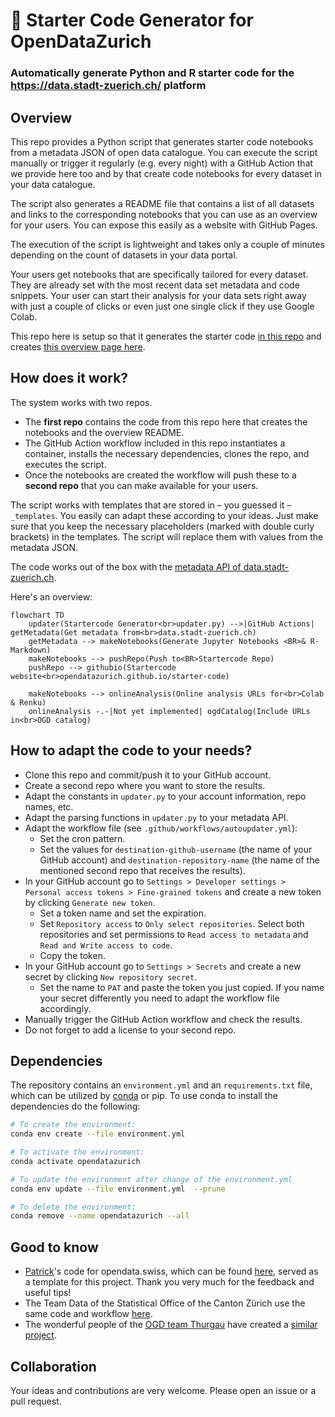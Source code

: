 # 🚀 Starter Code Generator for OpenDataZurich

### Automatically generate Python and R starter code for the https://data.stadt-zuerich.ch/ platform


## Overview
This repo provides a Python script that generates starter code notebooks from a metadata JSON of open data catalogue. You can execute the script manually or trigger it regularly (e.g. every night) with a GitHub Action that we provide here too and by that create code notebooks for every dataset in your data catalogue. 

The script also generates a README file that contains a list of all datasets and links to the corresponding notebooks that you can use as an overview for your users. You can expose this easily as a website with GitHub Pages.

The execution of the script is lightweight and takes only a couple of minutes depending on the count of datasets in your data portal.

Your users get notebooks that are specifically tailored for every dataset. They are already set with the most recent data set metadata and code snippets. Your user can start their analysis for your data sets right away with just a couple of clicks or even just one single click if they use Google Colab.

This repo here is setup so that it generates the starter code [in this repo](https://github.com/opendatazurich/starter-code) and creates [this overview page here](https://opendatazurich.github.io/starter-code).


## How does it work?
The system works with two repos. 
- The **first repo** contains the code from this repo here that creates the notebooks and the overview README. 
- The GitHub Action workflow included in this repo instantiates a container, installs the necessary dependencies, clones the repo, and executes the script. 
- Once the notebooks are created the workflow will push these to a **second repo** that you can make available for your users.

The script works with templates that are stored in – you guessed it – `_templates`. You easily can adapt these according to your ideas. Just make sure that you keep the necessary placeholders (marked with double curly brackets) in the templates. The script will replace them with values from the metadata JSON.

The code works out of the box with the [metadata API of data.stadt-zuerich.ch](https://data.stadt-zuerich.ch/api/3/action/current_package_list_with_resources). 

Here's an overview:
```mermaid
flowchart TD
    updater(Startercode Generator<br>updater.py) -->|GitHub Actions| getMetadata(Get metadata from<br>data.stadt-zuerich.ch)
    getMetadata --> makeNotebooks(Generate Jupyter Notebooks <BR>& R-Markdown)
    makeNotebooks --> pushRepo(Push to<BR>Startercode Repo)
    pushRepo --> githubio(Startercode website<br>opendatazurich.github.io/starter-code)

    makeNotebooks --> onlineAnalysis(Online analysis URLs for<br>Colab & Renku)
    onlineAnalysis -.-|Not yet implemented| ogdCatalog(Include URLs in<br>OGD catalog)
```


## How to adapt the code to your needs?
-   Clone this repo and commit/push it to your GitHub account.
-   Create a second repo where you want to store the results.
-   Adapt the constants in `updater.py` to your account information, repo names, etc.
-   Adapt the parsing functions in `updater.py` to your metadata API.
-   Adapt the workflow file (see `.github/workflows/autoupdater.yml`):
    -   Set the cron pattern.
    -   Set the values for `destination-github-username` (the name of your GitHub account) and `destination-repository-name` (the name of the mentioned second repo that receives the results).
-   In your GitHub account go to `Settings > Developer settings > Personal access tokens > Fine-grained tokens` and create a new token by clicking `Generate new token`.
    -   Set a token name and set the expiration.
    -   Set `Repository access` to `Only select repositories`. Select both repositories and set permissions to `Read access to metadata` and `Read and Write access to code`.
    -   Copy the token.
-   In your GitHub account go to `Settings > Secrets` and create a new secret by clicking `New repository secret`.
    -   Set the name to `PAT` and paste the token you just copied. If you name your secret differently you need to adapt the workflow file accordingly.
-   Manually trigger the GitHub Action workflow and check the results.
-   Do not forget to add a license to your second repo.

## Dependencies

The repository contains an ```environment.yml``` and an ```requirements.txt``` file,
which can be utilized by
[conda](https://docs.conda.io/projects/conda/en/stable/user-guide/install/index.html)
or pip. To use conda to install the dependencies do the following:

```bash
# To create the environment:
conda env create --file environment.yml

# To activate the environment:
conda activate opendatazurich

# To update the environment after change of the environment.yml
conda env update --file environment.yml  --prune

# To delete the environment:
conda remove --name opendatazurich --all
```
## Good to know
- [Patrick](https://github.com/rnckp)'s code for opendata.swiss, which can be found [here](https://github.com/rnckp/starter-code-opendataswiss-gh), served as a template for this project. Thank you very much for the feedback and useful tips!
- The Team Data of the Statistical Office of the Canton Zürich use the same code and workflow [here](https://github.com/openZH/startercode-generator_openZH).
- The wonderful people of the [OGD team Thurgau](https://ogd.tg.ch/) have created a [similar project](https://github.com/ogdtg/starter-code-ogdtg).



## Collaboration
Your ideas and contributions are very welcome. Please open an issue or a pull request.
